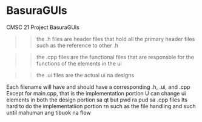 # BasuraGUIs
CMSC 21 Project BasuraGUIs

>> the .h files are header files that hold all the primary header files such as the reference to other .h 

>> the .cpp files are the functional files that are responsble for the functions of the elements in the ui

>> the .ui files are the actual ui na designs

Each filename will have and should have a corresponding .h, .ui, and .cpp
Except for main.cpp, that is the implementation portion
U can change ui elements in both the design portion sa qt but pwd ra pud sa .cpp files
Its hard to do the implementatiion portion rn such as the file handling and such until mahuman ang tibuok na flow
